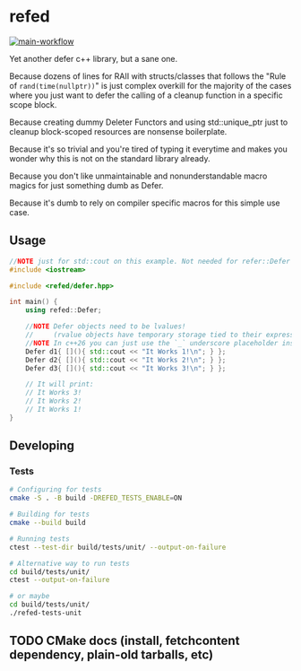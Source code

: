 # refed

[![main-workflow](https://github.com/hbobenicio/refed/actions/workflows/on-push-tests.yml/badge.svg)](https://github.com/hbobenicio/refed/actions/workflows/on-push-tests.yml)

Yet another defer c++ library, but a sane one.

Because dozens of lines for RAII with structs/classes that follows the "Rule of `rand(time(nullptr))`" is just
complex overkill for the majority of the cases where you just want to defer the calling of a
cleanup function in a specific scope block.

Because creating dummy Deleter Functors and using std::unique_ptr just to cleanup block-scoped resources are nonsense boilerplate.

Because it's so trivial and you're tired of typing it everytime and makes you wonder why this is not on the standard library already.

Because you don't like unmaintainable and nonunderstandable macro magics for just something dumb as Defer.

Because it's dumb to rely on compiler specific macros for this simple use case.

## Usage

```cpp
//NOTE just for std::cout on this example. Not needed for refer::Defer
#include <iostream>

#include <refed/defer.hpp>

int main() {
    using refed::Defer;

    //NOTE Defer objects need to be lvalues!
    //     (rvalue objects have temporary storage tied to their expressions and don't live long enough)
    //NOTE In c++26 you can just use the `_` underscore placeholder instead of these dummy variable names
    Defer d1{ [](){ std::cout << "It Works 1!\n"; } };
    Defer d2{ [](){ std::cout << "It Works 2!\n"; } };
    Defer d3{ [](){ std::cout << "It Works 3!\n"; } };

    // It will print:
    // It Works 3!
    // It Works 2!
    // It Works 1!
}
```

## Developing

### Tests

```bash
# Configuring for tests
cmake -S . -B build -DREFED_TESTS_ENABLE=ON

# Building for tests
cmake --build build

# Running tests
ctest --test-dir build/tests/unit/ --output-on-failure

# Alternative way to run tests
cd build/tests/unit/
ctest --output-on-failure

# or maybe
cd build/tests/unit/
./refed-tests-unit
```

## TODO CMake docs (install, fetchcontent dependency, plain-old tarballs, etc)
